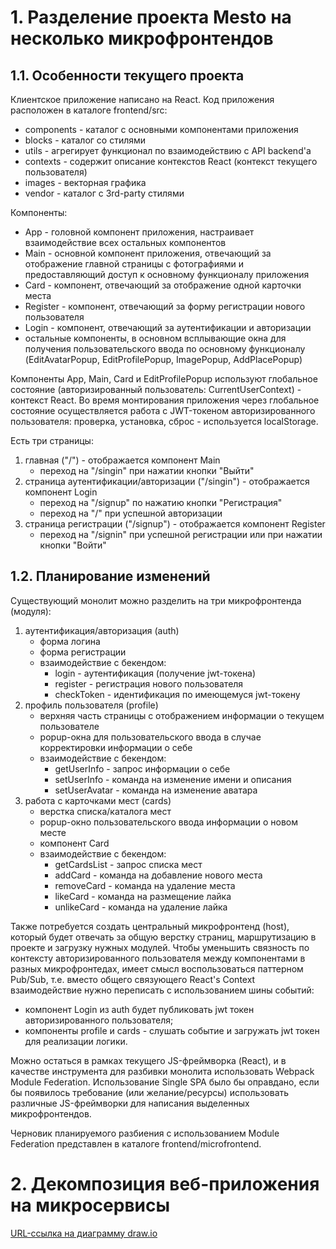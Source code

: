 # 1. Разделение проекта Mesto на несколько микрофронтендов

## 1.1. Особенности текущего проекта

Клиентское приложение написано на React. Код приложения расположен в каталоге frontend/src:
- components - каталог с основными компонентами приложения
- blocks - каталог со стилями
- utils - агрегирует функционал по взаимодействию с API backend'а
- contexts - содержит описание контекстов React (контекст  текущего пользователя) 
- images - векторная графика
- vendor - каталог с 3rd-party стилями

Компоненты:
- App - головной компонент приложения, настраивает взаимодействие всех остальных компонентов
- Main - основной компонент приложения, отвечающий за отображение главной страницы с фотографиями и предоставляющий доступ к основному функционалу приложения
- Card - компонент, отвечающий за отображение одной карточки места
- Register - компонент, отвечающий за форму регистрации нового пользователя
- Login - компонент, отвечающий за аутентификации и авторизации
- остальные компоненты, в основном всплывающие окна для получения пользовательского ввода по основному функционалу (EditAvatarPopup, EditProfilePopup, ImagePopup, AddPlacePopup)

Компоненты App, Main, Card и EditProfilePopup используют глобальное состояние (авторизированный пользователь: CurrentUserContext) - контекст React.
Во время монтирования приложения через глобальное состояние осуществляется работа с JWT-токеном авторизированного пользователя: проверка, установка, сброс - используется localStorage.

Есть три страницы:
1. главная ("/") - отображается компонент Main
    - переход на "/singin" при нажатии кнопки "Выйти"
2. страница аутентификации/авторизации ("/singin") - отображается компонент Login
    - переход на "/signup" по нажатию кнопки "Регистрация" 
    - переход на "/" при успешной авторизации
3. страница регистрации ("/signup") - отображается компонент Register
    - переход на "/signin" при успешной регистрации или при нажатии кнопки "Войти"

## 1.2. Планирование изменений

Существующий монолит можно разделить на три микрофронтенда (модуля):
1. аутентификация/авторизация (auth)
    - форма логина
    - форма регистрации
    - взаимодействие с бекендом:
        + login - аутентификация (получение jwt-токена)
        + register - регистрация нового пользователя
        + checkToken - идентификация по имеющемуся jwt-токену
2. профиль пользователя (profile)
    - верхняя часть страницы с отображением информации о текущем пользователе
    - popup-окна для пользовательского ввода в случае корректировки информации о себе
    - взаимодействие с бекендом:
        + getUserInfo - запрос информации о себе
        + setUserInfo - команда на изменение имени и описания
        + setUserAvatar - команда на изменение аватара
3. работа с карточками мест (cards)
    - верстка списка/каталога мест
    - popup-окно пользовательского ввода информации о новом месте
    - компонент Card
    - взаимодействие с бекендом:
        + getCardsList - запрос списка мест
        + addCard - команда на добавление нового места
        + removeCard - команда на удаление места
        + likeCard - команда на размещение лайка
        + unlikeCard - команда на удаление лайка

Также потребуется создать центральный микрофронтенд (host), который будет отвечать за общую верстку страниц, маршрутизацию в проекте и загрузку нужных модулей.
Чтобы уменьшить связность по контексту авторизированного пользователя между компонентами в разных микрофронтедах, имеет смысл воспользоваться паттерном Pub/Sub, т.е. вместо общего связующего React's Context взаимодействие нужно переписать c использованием шины событий:
* компонент Login из auth будет публиковать jwt токен авторизированного пользователя;
* компоненты profile и cards - слушать событие и загружать jwt токен для реализации логики.

Можно остаться в рамках текущего JS-фреймворка (React), и в качестве инструмента для разбивки монолита использовать Webpack Module Federation.
Использование Single SPA было бы оправдано, если бы появилось требование (или желание/ресурсы) использовать различные JS-фреймворки для написания выделенных микрофронтендов.

Черновик планируемого разбиения с использованием Module Federation представлен в каталоге frontend/microfrontend.

# 2. Декомпозиция веб-приложения на микросервисы

[URL-ссылка на диаграмму draw.io](https://viewer.diagrams.net/?tags=%7B%7D&lightbox=1&highlight=0000ff&edit=_blank&layers=1&nav=1&title=arch_sprint1_task2.drawio#R%3Cmxfile%20pages%3D%222%22%3E%3Cdiagram%20name%3D%22DF%22%20id%3D%22BleSmaJVXqo2yb7Co1eL%22%3E7Z1rd%2BK208A%2FTc5pX5BjyfeXJEC7bdN%2F291tt8%2BbHgechC4BFshe%2BukfG1tClxEYgsAS6vYkwRgDntHMT6PRzJV%2F%2B%2Fz1h0U2f7qbjfLJFfZGX6%2F83hXGYRQVP8sD36oDKPKC6sjjYjyqjnmbA2%2FH%2F%2BX1ieToy3iUL7kTV7PZZDWe8weHs%2Bk0H67qF1fHssVi9mXJHXqYTUbcgXn2mHMXKg%2B8HWaTXDrtr%2FFo9VQdTXC8Of5jPn58Iu%2BMorR65jkjJ9cXXj5lo9kX5pDfv8LF7fG%2FZlf%2BzVV5jP%2Ffv13MZqudp5GTn7%2Fe5pPy5vP3dXD4Beh3X%2BTT1ZGuOfz5%2FnF8G356%2BufNh%2BnN%2F1D%2BPvi5k9b37HM2eanve33PVt%2BIIBazl%2BkoL69SXPfmy9N4lb%2BdZ8Py2S%2BF6hXHnlbPk%2BIRKv58GE8mt7PJbLF%2BrT%2FK8uRhWBxfrhazjznzTDRM8vuH9XcQv2r97T%2Fni1X%2BlTnU7KtvbsAP%2Bew5Xy2%2BFY%2Fry6RJrRL1oOhgrz7wZaNiOEjrg0%2Bcfvn10axW7Ed6%2Bb0EU5xby%2BZgUX78%2Fa9BL0APPw2%2BTj78%2FPvTu3A56ODdknwsRDlvfr%2Fp2M7uJ%2Fkew2e3HIp7GXOCiBNJDChEshT8qC0ygIcTAoQQTYoPfzPnRBF9eikNzM1ztngcT6%2F8bvGsN%2F8q%2FER%2B8Wv9sQrBrDrjYhiWMitP7myee5hNV53P2WKcFb%2BnL8%2F5YjysTprOFs%2FZBDgrz5arTrYs%2Ft5xYjZZ5YtptiodAXjix%2BLp8fSxejZ7Wc2Y52bz1biw553l%2BD%2FVKQ95tnpZ5J1lvloV56jeZf1xVuPZtNGJxe%2F5bDkuz1ecVlijfDV8Uj279oXlUyggN3kynuYdooniq4aVWSsPLx7vv0OFo71dv5r8%2Fp6RYjYZP9afa7nKFqv1U0QfyotNsuWSU5I5Yk%2BIHuvfa7W6X4hHCt2eb44pbTna25YPBnF8M5Bs%2BXQ2LV5%2Bky2GNUP4PmjVtxqtI5r62qKEDQ0KardBgax6JedSVUGbIupwUuuwSoXG5EDv32z6OCu%2Bym%2FfVk%2FF2Nko1BhQsur9FXpWajqvTLXa94aFQuSF3tyUMi%2FNQ7d%2B4nk8GpUvB7WS11sKdF79dWvNwz55XH8SgKNOpYb1ZQg0MHqYpG32a%2BD9gdxaa9kiIl54A3k%2BYAxCWQpB2hYpgMYAkTmdwwuHFw4vGth1DTNJEk5paFL8oOUmJTwhYPyRZ8PikoMf3939Uvy6ffv2ghhDX1QDp40Yo%2BXeLU12Q8ZrQlE5GoV5DIWi0ij2s6h0l7PPNY6Ur1%2FkhY6zj2erbMU8HuWTnH2cj8bsw8ls%2BJF%2BVB52EGjBNIa9Io8noqhx2CsgZ55fa968%2FfLvH8tfPvSCb7P%2FDe8%2B%2FPZ2%2FHengdK0hkxxHAtyCBNZDqEPuBEayz6%2FGN79F2X998FdNr37lg3xYt79NO0gr0H4cS862Dj8UB7LDw8PeAiGlUfRfRRG4Pjaqj%2FHH3QolkWLEhNF60uiffeyuJ%2F9ln0zyCefSvosEMZxm70weEcarAe1x54mZOhQe0oO7B50reFyxaDzzLSnqUILjjOiDJWlHD4bZMvVXTGzNd6CapA3Gd3SSEYBEMBvuT0l2RSGGNRQMKgBmTlwgzAABmHQ9kEYmGlQqQLpsqhGChOIWhUmrTsof9701j%2BD9c9w%2FbN7VYgsQdcWIKtmfUDEArTTxvbQ7bvpv88f%2F37v3X0KuunbaDTsYHmCcqyh7Z08UsOvXaVxILtBhAEK8gO%2FLULKfn2KBv2Xpy%2FpZPkuWfT9H8OfOgg38IQHSsk%2FcexONPZh%2BQ8y9ug2jG979BmSx0jGPnNm9d%2BJta1QpIBTN%2BTJoWQUQHkTcdyaxAmFugFr1qWLQGuHkFQOYf0TM47idv1z%2FU7lU%2F764WD9t1c%2FVf6sXnLDvLDHXHZAXl6d1mde7pMj1UWK4zfM%2BybrF1bvSK9fvTxl3j0gPo0eoS83xrdpVGo%2FEpVatqEhcWntdHOgShMU32ZAeTuDedkX8pqX5z1%2FfSxTxq8fJrMvw6dssboelcYxWzYTu62rJNj3eMUpvLGkOD45xipOGLbGGIK8HAOK49JGXNoII8Xjpo3UqQMPlRXZnPdu%2FFzIDHu%2F5l%2BKn3%2FMnrMpcJHCFqQx8W5rf7rxuV3GQVO3Sx%2ByXrua80XEL1O327t%2B01OmGGjOcblHo9GDB5KiF%2FtpfnKLR6C8tngBsB4Jps3i1hg8MJcgUGe1OItngsVruWHbnRMVSDlRJ7aGdMoRMhMPYdrDzmpYW1n83XcmkphIfqdSiPxraG%2BBZ56RdNnEzki2j%2F7qiyzn5bMHWdrqQj%2F99Y4xVtXldiSYXpppI5tTiGkLZPqD4iRtt2tQDouza%2BbYtQuc7g6YCerNGsCqkG7Mx4spqrEx6%2Fr863V42wMu5MwdbO6iFCQ586a7BD6dxXMW75IsngvkKW1bGtti29ws1dm2C7Rt6wslZHW%2Fyipwtq60V0HC50gFCVA8CJk3bw3dMq2zdBdq6boBkM20yYFKnAXcRnsRDiyhPTDHydlAZwMvwAamNLuTXbtdr9c6uwfbPRL4Yq0eOcckqwdVMXBWz1m9S7B6gXTSeuy8KoGlSoZ3RhOaLisSWFLzJsyRW%2Bh1ZvNCzWYXcQZzYw99h4y89RPS96LkOgbMHynAapD5I8WknPlz5u%2FizF%2BPiQ6ye%2FxZKOwzSdE95qLV%2Fky6zbLaYBnzAOqsZzXhpoFF0qjBjyD7iT3z8JHsYHb209nPS7OfaY95wS0Ta6Rzb%2BGV9IRAMq3OWqpYMwVtJYLqrLbdVkLVk5ytdLayvbayu7P6hgoIG9XdcMmHDCUigRKjWC5%2BiwLKkiYZPreT2Bk%2BZ%2FhYw8fwo8csuFCKpGAovJ%2FHVElan%2BnMZ20%2BfX6K7YXgFBus1Nhy6%2BlSGp31NMt6Hjudp8uclDAvJobSGcHKCCa8EYT2IqMAqKffcguYuImzs4BmWcAuWULeWDSfoUg382XRTWhjHfkQuiUG2i0373V2yzK7JU1cYzdBbWLlAlJvfLuVQ6Q0vUlmzu0udmbONjNXxfTSPhPZS5jXOEuntHQhqTZALB1pLcW3XzDPzLk4nDNzhpk5uoohxNvc%2FJOxVxE%2F%2F4xIGjNjr2KoZV7LzZXbD%2BfMlTXmyk07DzVumDduKQRj5tU4SNy2NWfd7LJubqp5gHXjp5oRsXasdfPMWzhI4dacKZtJxBb46fFKA%2B7r5hOaRK0gba1enifd4WrGNjX7JbvPJ7%2FRYd67n61Ws%2BcruevZaiZoz%2BxlVY7m26oj1VXVn4rXv1OqC%2FJIQ%2FBaXXygU0sEpFfSnsltVRcoACsIOJ%2BOuovFutPc2u6VnouVFS%2BWUbZ8og8K0Sy%2BfSjFd1221qwP%2FL0%2B4K371K0P9L7WEq4efWMf%2FVa4yuKOlc3y1geVYl%2FOXha1gd0%2BNAqD%2FpivtpyIwpp08tFjfhw9YnvfebKakGOLfFK40M8598Ug1dnno2w%2B0G%2Bz8doTEa1GghEMxcbD1T2tX7aHwu5%2BY54t01jo%2FVfJ6LVvXKht2XGYXnVeXm95wAXrAUgFeu5hi4g5YsbtX91fpaF7iQ0oU1LEjDRRj8jNYlMCAFvdnv6TCpnLGyZ%2FcTKHZY5tkXmD3tr7%2Befhy%2BIz7fhJ%2FTO69jzBP%2BNSMkf0z6zb3d6i2nK369MvSrWVLN1r9ru%2BlwrvjMLT%2Bt39r9b8NuKayQ%2F7zMXrqo9tNhccN98VI3Vwa%2FOcC24dL7ilOYZVPVV59vKZ2se%2FPri1u1EYnu9uyfhjPvmclzKD42Dc5oCAiU3QnH4auYiYeEcIhcHkjVfyfoKoPv6KmFnpy9ZhkEORjG3wXfrX2pYWFw9vrsJeg7DIDrIQaaxUM7YPeHHMOw6ledco9fkZJzqHA%2B5gUrqORHMECpw9PBTD3Ip5IpRH%2FCp%2BzL%2BOVxwxFo8rYPRxWD%2Fe8GL54BvzQKRFmEa96yhhYZSj06MHi7bDKIutYHd36nMtx1acCjHQgGRv6qZWLLxxh8jGRGoVv4xfT10vmlrVacCvwAueG4R6tgGzpiHUcqQ8kTDrISVfQSfLhR%2BPARbGQARxL5cIER4PEYFgDS2CCCh9VUcQig9Ahb4LQOkJQPlSuPREASgcB%2Fw7h1h4Y5NcuXgbyZe5aFeuzh09mis%2Fbgigz1xEKKJSHC%2FfPHsuYyTT%2B%2BWcn%2FVDwYDR%2BPMRIySb732sSAX3%2BYzBDOKALhEzhKXyjphRYhFnQJmZxwlWcIEKhOKjBSrKskBCpCJ2kYozRyoigjNkZcgT2FwX3qQhX4ivg06d2HJEvpFW1Uno4pL5hmgWwDfLeZm%2FC%2Fj53WsuGoAhlfM7%2Bf48YqF2OaRRxTxU7IGuUlSzx07qqG6NcdhB%2FNEFYgft4Ft%2FCrKF1T7qIHX9tMxYQpq%2Fz%2BZU03EZM0e6%2FBgty0OWWy3DXtMood7ELybXC5W5XpNyxN5kw4%2BP6%2FNIQv90Ns3rs5kc%2F5uk%2FLcNc3Tk%2BCdCtguG%2BhWScDyLLaSHYVuzwrDaCZ1dZdcv3hUkd0p9sFKncQOljkxUanU%2FkGMp9VGKS9pik4uJahiHp1bfWJhTIGvUF%2BtXX8H2bnY0O6V8nVJiQSljW5QSSh8%2FmVIyKOAz4fXb%2BiSnsIcrbGqrwrrJmKXcGgvcSpvJGz8Z05diecWuWgQ4vTrWqkXi00UKsmoRXulatYBvG0kEcKsWqtyI4ES7cX1M7jCphSCMOIPWLHyyCWhzE71XfGY71iy2NGo%2FzlID6zkH%2FMICrUXikil3LTfg0ydTdgq3Enh8EbvOmfIcSP4k%2BRi%2BtXkOWF0O1EGuVZAbkOVi4yFXZ1qfW3FotVKnvqDUKaDU7Q42gIlTpPgNo9NI0obiOuP5UiVbVkmW86pS1cP4ayltUe58ObTBII4LrDl3nBOQJAkZcjXP%2FLYIErZOvmydgDm4RZL0kZDh1sFAOMVIUcpzFf9Uonx4iOP7h3MPSh9YETNRkgG0nuviYodk826PoFkfF%2FP5pFoS0tEfFxNiSR184mo5pk90iaAYExBY7ZclYx5Y4pYDeSE5tFqSPnXDthFWIE97JElWRZr%2Fqr8o5qVHCv4%2Bf30sJPt0%2FTCZfRk%2BZYvV9ShbZfeZUgN4KT%2FPPtfxTCQEVSvPv8pWzONRPsnZx%2FlozD6czIYfqUPno6WnrhXsI2G%2B3AmAYoSYGAquWnDc7mrBNFnL1c63sbyYhtL32%2FfEMO9FY2uQMniqyOG%2BIchAutChVfm1htkV%2B2aqw%2FcL4MS5Mpz5mqL9NN4oFe0fDHppFJ2arkLBJ4NdyslitkFF%2B1Gozn12dtXZVWdXT7UW5CyvwvIGfAwmjoBmUBgosN16y4ud5TXa8h7WDeqUJlm1Di59iMNs9cktpjON%2FHRfjBL7UNIH2U5tlG1U7x5xttHZRvttozhLd5Zvu%2BXDQFc0My0fsA2pVCS5giyrPGzV2IaVVTxmd5yggfTlVAPZ2m1l2jVbsfaGeVmw%2F%2BeImacGzMnd%2BvM1KyB32tS5U%2Bo68oTQUwBlaQTAclB7kuAUqg4kI9dISDPvQ0kzBaVjUvkxm7LfZ%2FQxYC7FFmjs1heR1qAusa9kBLCjiX0laT6opsaSSiFZngyDPCHDPIq968Df%2FDtNoTtEm6ltPgb%2Fxi41Zsf4UMedRDefMB5aKFD7yn1VW7x%2BZZJhrw9%2BzPrjeAc5AMcYEGNEwK5%2BIxkjatDFcK%2BJUbYY1lLy5WnSQ1j%2Bg6ZJ6DaMb3v0GZLf4u%2BlRKWKDLLn8aSU0qZhFa87%2BEravFH9dyWnupxUxyLBf2w8NUccgMOTasS3TsvgSdum6FNld4RWHzfEZvYYpA35WZ0wj%2BoxP6sjKW%2F1bph3TJn3CrYC7yU2bkWxL%2B4%2BDRNJH2m39Xa2bu2h23fTf58%2F%2Fv3eu%2FsUdNO30WjYOW4jRhc7NSN2%2BvoOja9txHjguntpKCtbVrFjF7CDmLViHm8K160Syp%2Fh7rX1uZbo6D0ajR480O17sZ%2Fmp%2Fa0foI4y4YwQpJlo0292xkdBS0b%2BRqv2QssJ4xs9LAKPXXXQdGqxHQaKJVKDBq5xOVXaKzAhsW4iWSNJQ6b1VixOnTbNHYXGXoHlwMtrvodszTAXet7WT0vIaaZxr6gRmTOak5QE1YjaOeEYzpzmK41y96mZ2keTossJ7K9NntMcFDuXFGdTGtJsTFEdtEVcXbb5Xju6%2F75lg8Ik6RPNv7Y7vR62G7r7V8pM6dSbLavTonRRUSXl3UvSCXJrnc2qIqh%2Bj5eRhlDeBS7zpIHe37XWXKHZ7jADk%2BkFANNWxbi6SbWW4SFrLP8qatd1%2BbadSgS8lQQLb5pTvE6UKmxd2ym5fKrHNNuVCgSp0XeyZg22PHOLstq%2ByBRr1TsvSNhJzIeGkDeBC66DEQKGQUsSvbrk81pr6ky8PooC8Wxd52mIUrq%2F7EwksRESQ18xeNVYEEDTbA%2Fg2JtpcvMKhJG7XskPHiRSyOhL2hFJONIy5dGFE06tOIIU6IxxlyJRu%2Fa8%2BkZ%2B5RoFLP1lHrAlmzcNgBs56BUQOlOgL3TcFCaRNc48uh%2FgmVFYXQdJF5K%2FosdJCmG7r%2F9jx%2BmD8uvv3f%2BeRMtJrOfvek%2FgP22uwo2iuJEgIFITsxpd2U%2FUJDqMEdj2E12LDWOOfplM2BpfHMdBsG72FWMKY7Fd9pFtS1JlvVOq7mJtEInJ8sios3tTJYd%2BYt%2F4j%2FfPz788k%2BnN%2Frv%2FtMcdzvqQgNPCFTcKrOiswY%2Bdo1cStsMd2j0%2FGr3ov7emR0YqTM7Ns%2B5zI7jZXaoxH6UbN0d6R2y%2Bix3qc%2F6435hPlVZItQpxSnTfapPXO%2Fj6a7tVb0ctzUThjtlP5ODrres%2BIG5KI18ttLC9ejeQTaVht3FvVeJAHCZENUZujcR813u9%2Fgi6kHQzIir7qf0GZQMdE8XMDqMPRhPC5VT2ImyWmN5Wza%2Fv2%2BoU3%2B%2FLQ6%2BK9FF1KT1hTrZfD4pxs%2B35Sp%2Frg7dFEr88S4bvl0fG6wXf8rj3UX56dZ%2FbvagrR8us%2BmyGFmL8QN8MyPO%2F0D3X7rNfVxqCZeFDenrEW%2BxV30X8ut7xSdmBvRO3ajDTtq%2BQfPbuYHiamT5igE4gIbe9l1lFL0bDnxafCSEyjdsGezULLB0P5BWQTHzpvTiNNePfmtUZ%2FlxCRj0hbckbZBNrtiyC6U%2B7bs3Pf7rvCZOP6i%2B8uaSyrbnRA7CZmyoA3qzS31PzmssHfFupMxH8bakT17vGB58KqQDaPNYaYu7tQmtnVLYCND4DADNujS27lefMe3sdnLWnuptduzI91Dy3cK3RATnBV2QGCF338KPeTh9MAOAnpAwVyMDA6AmqOk4B5sedHGW%2B9ixvT2lV81fSaXMumSydRtSdz1%2BhrPpOu486izX4e19ZszaPq2UatwkxZrlfypydg2BrYfU5zVPNs9CHGNfDVDNxbaYZ1bj%2B7wHiAmrM94As%2FSvTprgphaMcm9uSI%2F5YDF0DxPoa9KLV1%2BWvfld6ZuSqSs3Ebth7lJVTEVY86FW4IBU2fVP%2BvkxnbeCHphdlcLSHdjth90kyHbedZMgpxTGToL880yCGrrthjuj3BznvHMczaHwgycPWqPiNAgr8x6bw0JIZqPa2uOum9kFEK9%2BzYBLroB5S8gDmAxae8X26e2qRVNHyA8HPcdftrtax19OKYzlr%2BAM%2FLUr1LVxJXpDzhB%2BgbfC4ZjDsQZJCnvxhYxjDSPAJ8M3ORLmQakHPhOcUwUahSHYZV6YMseJUBoOd%2FHmeyTzgr3tiLmHQjn4owTwBvQzv%2Bk51rPdrTvWc0phLOuFNsTadlYh2m9d6zvGyrNb2OXP15OulTDfROVoqdsIpYuwC1jp9y486FIgjoNurwwMClMwJA2e2%2FotBPAS1zE9PkDHZvAKXSa2DGlv%2Fyg7uDLePNdJDADuM%2FHcaptq4aq6bZw2wlgcK7eiNd6NCO0xnH3OF2XN8eLI03hUEOYVu%2B9Q3JQe0jc6UY93JPSi2zSnY3YXplD9T5S0ZnvhYoZ%2FGDx%2B6v3p%2FT7pRn8%2Bdya%2F%2F9l5fcF6rCzC26OlcAe8ERB0UvDKWFLUhBkFbA58WOu8OKxYl5oyalp9pZNvm%2FVOra5itfoU2MVNW3G3s7IX7v4wmP75R%2Fwt%2BLX%2Ff6tf%2FHf5eAIqqyDF0r%2FOm99sjWV2cCrspYeE4AEdgMVqg%2BcTws3%2F3fz0%2BzS8Ce%2FiSXS36N4t%2F5l1GlQMVghhq0xPIBlzbnz261M06L88fUkny3fJou%2F%2FGP7UQeROH61X3OMiG43zTS1CUp6QL0UhtIYTTj5vy4%2BtGnpEy2q86jRoM7j8WEUe1jcfLA9FCw95VweXoJKcKlsFfia3CdyUkwBKqKwrzeSL%2Fue8KrsGtbLJviyD68c8W1xJpSwgfWaVf5Q%2FZC%2BT1Vk1j%2Fh0qYi3XN0C6D6DWtN9BtTLFFDLntBM3ocmkKosje3LCwfsbDxpbRVW%2F0k5Fa4mUPnfZRvi%2BjJ8rbjgWu7GgGLcZr4F75dRfBsJFqmDgDlxy50lKIWwga9UiGGrVB3hMnce7lMbh0cm3L1QtqE8qX5cJF8qBAf1%2F9qbL1X%2Brtk8Zbt7tIxdz6irthCpQpOB%2BEaPTTQT1gG242mzMkKb11J4lfdmes0yiMKWMuv5FZYvEAgxIyaNdAxixgYxoRYzIynYa47%2Fg7UWamn%2BCmTEpxONOXdeYa%2Bh3letQ8ZAIdBLFhxUlNch4%2FmRUYOu2o2M5Ftti2KyNdm6TLhx3zqTQiY3XwuiPtlo%2FtOnffxyLBgzjIAMjpbz3%2BHBqnPynznOC9bSBnGqfXhPNelxvCcb2wZB8vPzXqgQ6CULrsFM1fHeGXhPg65azntbV63ZDXhs6w8kUZ9Ad%2Bpat2YTnT79QnwTSF%2FWLki9Wg50h4eSTg902BMSo%2B1ZBG6woLUP4ammNY7wZPPaYAScn%2FAihUAvWXANZkWO8M5AeBp01XLCA6z%2FawlP2M9GCx5Ua8jVLjijOU%2BflkWcjoGROx8bB3qHx5DaAHq2rNwevp1lq1Ad5%2B02sg1u%2Ffk576I3kygE12DJ3XHeGTjPbT%2FZV5OBHISS8xCzHhvz67dy3I4tkyBvqe%2FX6Xxms50%2BzUK8YoFw1%2B6tyuAdOzx8dE64M8czwWrawDHtA3OqGY2DOcmSpp4JMJcoBHrJgmuwnu5g7gwwp0FX7Ya5FIMwJ5aNU2Ecu8FjwGTikQKjGNyYcQnwp08Tm8BfZN4S7uEY0oI6NVQo5ni2d%2F9FWf99cJdN775lQ7yYdz9NOwFgDlpHJBcNJLDYjlKpRDB5xb9B8TEb8cim6IejEZ16aguMwFoM5DCULMKuA7L1Rpo3GhRKnbQSLFpmEYmm7WYNZF7%2Bf4NdVC1mjVAWgpFOy4S6FalC3hfMGjqqVjjWeCVraNBTu1lDUbFCaBZOM4%2FY1sOq4vjCnsQbrtyufdChT%2BX4QmUAchCTYxBykACBocxBHhvuvEh9u1YzB1UVBx1Ubi7A0ULo0KGoVlNHrIhw0G4Uh8Uz2EWWvoQrbFO3y6vwen5V3l12FWPzlmtQgyXw9vKMH1gSQzGhkBNSCfxyeSbQUcfJ8cxreUZjexkreYbsZxF5hu3qdcMwTLCVYShs9LnSnEACCWKeYrllwFyf7fYldxxLbGQYferbgGFAK9xyhmkQDWgxw6QeIAcTvWHUYEnh%2FBSDFSK%2FXIqJGmxGcxRzcorRoKiUYrCFFBMBk6hyQ5MvFaG8YZhl323qLvpyFpVt0PQmMZBcjKpgKZJL4NuxmhQ1mMWfn1suuvMKHIb3HLe0kFt0tl2xkVtiIAS%2FN7dgBXisP4kjlnMoawNiMa%2FlCjKpRKNMLKS4lemez4ScW3TRjT9gubmk2zYSi86uH1YSC5x1u610DJhp620r%2FFyvFNmHHPq0LdyNHAaWk0EmFQuUkCP0AzuQw4gUlYvuPQHLzaWotBE5dDaesBE5NPUZc1hyAo1ssHYTmrf5GJlU5k7GEmIlDHdvRrTEoqrisITKDTssaSGWaFBUu7FE0Q6LRkIK8AgZ%2FGCRQ7X%2F%2BDLxQ5%2Fm8Y2y5Nk4wpF58HF46f4WwEfky4PfSCdmQrcmdNFV%2FGG56WjW5ODjtfChs4Q%2FuuaD45bgBzAH7cllX2kkhCZ1UCCJmMiJA5LTaKMAJGA8BJuHJEZXfo1InNx012ZCYyHkSr9KctPRV8ghyWuRRGftV0uRBFhv7O1sH5k6ADmh7jVYkPHpplSTEKTBWnd7ESTGdmynMaIdDlUVhyBUbjq64TgEeS2C6KvPaSuCqJrh9KWdMkhamokVW2yq4AndGtyES4qTb2zkEn0K2SRRxLzACG7gD1tMJbElVNJgq%2FXZqYSqiqMSKrcGa2yOSk5NJToU1epEkRRYcjwCkwRMDAWq1rabUiyNnmhUUB6Zoa595hUiwQ3mfu1llISQo%2Bm%2BzoQCakqBXzCjuAJqbWQUnWVgrWQUuIDaccraE7jBHvMqYSFoS2pshTI0%2FiJXgu0zzYt70Ae4QAbSNwAiTv3BQrKBecXwidk2g4IiIV6GQjuKmyDPCAzCColfLgYh79wctNNyXigJadBVSkK8K7CDhJCnQCFan56GaNitx7RaGhiuofAy4BFGhiO2Cv4NA1bY2kUljRoa70QVRNqSmYQqRlWOFVEFe3YURQlN2ACEXeVYSW7n3gDkQOVkqmo1qITAVKnklIBfUKLBDqxmk50VZDH5g8WfvhQJuuFXqFzd2RMrulDxVNJyHGHzaMeoqrMS7YR2bHcOTdhbhF3VWUlu595b5GjnZKqqoh3PCtqB9xYdQjsN%2B%2Fw45jki82hUd07ZgcUoEyM8RpW9FZnH92SLY6LvjDwTmMeVvZXkdu7NTI55TqaqVkd4yGxdZJ7tCTSuR9ARuUWfyvJrU3ISK0rN24SNgZCkQdwS2LHdKTJiu5OGoo%2Bmy%2B3c250ct5xMVe3mFsWGpwO4xfVkbpmNbV7HzkR%2BMaq0rsQvqSwFE%2F0g8k1ocYhdbV1ZcA343xHMGQhGZ3ldGwkG%2Bfu3OZR3aHsMsHT57VH0Ij0buUOfujUoE4MMXO8xqn6uyB1BgAE5GOnAAs8E8nAldGXBuTWfdpKHziq6VpJHAC%2F6vLbboaOTE6hkAzohSQUm0YlRpXUlOiE1aY13cUYs67jaurLg3LpOO9lEZ3ldO9lEXcnOg6rXsQVbtpBIjwcWuuzTJyfEzGsHDNd0%2BVWgXn3apQPOOav0YjITMwhwyMczE3BC3460FRSYUPuF6ooDnI3gXO2XVgKODl21HHC21n5BEK14pE6LqoORUKyO3Z7Ur9lkL2CpGcc6bNGorQ2yVRLI7rYcW4wq3CthC7Egxnu%2FBuGx82OLq9wrCS70dgvOYcsZsEVn8V4rsSUEPEHvKNV7aSyGDcGwONMDLuVwRq8WN4jCkA6SJuEMsPBpDs5EvnFl7YY%2F3z%2BOb8NPT%2F%2B8%2BTC9%2BR%2FK3wc%2Fdxow5flhBivkfREwA4qtwdhxKHMGlNGgqbagDKjHwBp3CTLs%2Fp6E2RJUhU627m9mj1tIGfoUbDdlpAbGTIyunRslxjU7Ake5CaVz%2FYsunQuKzVXObSdkuMq5%2B%2BkxsM7cCDLUm5EtBAt9SiWsxkgalRiYQWJ0kdrYl4e1if7JhBq1%2FkXXqAXF5krUthMrTlii1gqsgCvUdqFisZskWG%2Fr8oun6H7oSUs68qYfdjVGaFkUM%2FAifCShRIrFkRN96s13iYazZA1cnzG6KG0cG5clC6%2FPeCZAzkUXpYXl5jYot5NyXFHaPRUZy4rco5VRfCkVNmToY6%2F9yX3m4BpYUpJ3gvmib5uHwsXZbdIR8%2FetjTijT495LQZxhpxjEs402G3SXpxJgIrBRrpFEzY1U1VxOEPl5vY0txNnNKiq3Tij3tIsBEHk7c0xAzVyt2cwnpJIz9LUWXYnc8y8S1d6R4uDMvrUN7puEJbxsHkcY1TN2jSIBTnYQjJN5HB%2BkrnoorWw3NzyUztJRmfNWs9CkiHjTO%2FeZYo6bDLM%2BnO6LT86VNY2WjGq0q1MK3EcW0EryIhNyxdd6Bbe5%2BM5Wmklreisc2sjrWBgPfT4tOIqrZxKWW3jlAb%2BsdWcYklKLzKiJpyGgoumy82VhGsnp%2BirDWonpyC4ItwZ0l3Acv%2F0mmypF355CR%2BlRSL9O7URiPSNCt4tyyXPMDKvTWKTLjlthqMoMa5dEbyNuoEczg5H9EM6OKJyc7nArYQjHapqNRwpehWddMlpS2%2BACn%2BsoxWNappwSipvzUaxeYm%2BTaxtq2mFyNtwr9dkj%2Fz5aeWi6%2BTCcnNlX9pJKzrL5NpIK9COj57QWdGHsnSbbNPeiSFyiyI2yFL8HUphmoD5ycaVIj5l2D7A0afZuzsB4AAy0S1HHIDDTUKcMLWjeG6TjgznRxysEPkFI06D8eMQ5wyIo0FV7UYcuH5uFzFUETNUAa5EHdBt0aHMCTV4G7wQUDEJXowqyQvAC%2BkjY7gTxA1Ss88PL64qryS3BqlqDl7OAC86y%2FJaCS8eCC87VpOab79mVpB2k44qaEMTcQZSfswNuY4QI%2BrbyDX6lLtBdyPicU2iHKMqBAOU49mRM4MbrGacn3JckWBJbg0SwR3lnIFydFYJtpFyMJAZf85VKAc0uvUY7QYaDOhx24HGqHLAMtAEoR0FgcltbzfQuILAktwahD0d0JwBaHQWBLYSaICZ7SnWnA4Dlyh7LvVyer%2BcU52wC2T06W%2BD5BkDt3oHDWaWrQYZwIy03CHCXeyh%2BG%2F7SEZDhUrjBef2M7UTZfRVUzUeZRSaDEymelVrSKGFUkDoZkvRmdcsTfV5tFEFf2zd4qRBc7dii4HxF8Pr%2FvqRJdgCBXTbhy0XXfhXIThX%2Bbed2OIq%2F%2B6ryUAKWIktMR8lYYvR0I3UDlLaZFPBHBi5agyKDdykZHjpXx8ZlwGjsBZGbMS%2B6Nq%2FCsG5ndjtBBZX%2FHdfTYa3YqcJs8qTABDBIYzXrJ6eVzZ83ARuesyKkpxYQ99d6MB0CTijUYs5HZb3%2BlLgMQlnGmy7aDPO4Mi4%2FBeFLTFi07WGCpPGCw4ItjucaQHO6KuGaivOwNuuj7xsREMtCXNEaGyQMOcfN4KT2og8GjR92zJTZB7mkK1WpmCOJ2IO%2BbystyRdBUzyllAh8tZhDtWW47sO4%2FpuKcTodmu3Eno0ai5OYiuhB%2FAMJfRQlKH80ed7IgjpvuBGpgGTzcvgS1pBT8QEavqETtySlB4t3lorz0CgMbwcMIotidsgE3ZihyqZX3DcpklPLocwZ0AYVxB4X01W7MX21V2YHJi0xo6CHZYgTEGxgZjSIDjeIkwh8iX2gRSiNN3XeQ2m6%2BeHFKyQ%2BOsl2%2FGB8WSkJJHnqKWV1KJPeW2lFkXr7CMmzzSkHLqe1CcvbEg5lhaR0aHL5oZf3rz98u8fy18%2B9IJvs%2F8N7z789nb8d8ek6AtOSOulWgidgHgRblXPa7M3VLRnboCXr%2BGah4c8Gg6l4VQ8M4rTe88Dx9RWhdFQlwmQJVhZsu2ybEElmfXpSo61nmxOrLnUyJsKNgpFhivJnBJszssk51OsrdETyCa2mzJMCp7IlOETojCdMpqUpm8HZeibhNpCGU2q8zjKOD1laAyf2EkZULWiOlmXEkTAZK9gKZgRKNJ0beGL00YxTOQLk1oW4YS4G8oX1vgkY6IYetsWmSk8F7ZoJVBobFuE7QQKRdji9EXjQPqg7x7Vx41gEA1auLUAnHkMYlJDITnGgW2Jcfia01iPxyAaO1zYwpMtyGx1SHJKzbU1xgEnth4nxtGksopdMKJB%2F7bBCDGnBsGISc2AcID5QQ%2BttyCS0coKIWi3%2F0qhGXU0KcfTnJNF9OllVh59zhaP42IIleUDvPlX4Sfyi1%2Frj1UOys64GEel0MqTO5vnyiHV%2BZwtxlnxe%2FrynC%2FGw%2Bqk6WzxnE2As%2FJsuepky%2BLvHSdmk2LET7NVvlSc%2BLF4ejx9rJ7NXlYz5rnZfG0lOsvxf6pTHvJs9bLIO8t8tSrOUb3L%2BuOUvrXRicXvOfXF4GmFZ68YAn52bZ%2FKp1BAbnIJGR2iieKrhhUilIcXj%2FffocJa3a5fTX5%2Fz0ixtqbdtT5ki9X6KaIP5cUm2XLJKckcsSdEj%2FXvtVrdL8QjhW7PN8eOyMGDQRzfKBP0ssWwtuvhHkSsoVVKbVLSZgaFxMDaalCgOWYl51JVQZsi6nBS67BKhcbkQAGwq8dF%2Fvb3XxhdGgP6Vb21QsX08kNBtqPZF4bza6XDJKOUsDI6nwaSErIyySZA2n57XBqc6mJSvmgxfxR2%2BnuevA8Gg%2BtdrRFDD92%2Bm%2F77%2FPHv997dp6Cbvo1GwyZZu3vZdtCGq7bGNBxKSCXwI62xGCi2Bstje4czaKK82%2FJyaDhDh6bSeEbCWyAsg0ir4xmgHqvnNa%2FHkHK%2Fb0AWU2iaqVDytSpN0gYCabqNpQWqiDlNlOMcpJCFQWEO1MCitgdHooTvI4A8IFCPQsAeEGmdXwwwjkBicIEOF%2Bi4pECHv8%2BOAaywPkeYZ%2FImBrAvQNyD1ABvq31RA8dyXgzmo8Y91gSCmIUWQiB4vYKS9hkg8RhQifilF7ofJtwRPqm%2BgR3hEx16vcs3toeV4VtiUm4q8jyxNmIYSSbE94F9zihoN6Mce%2BsLE%2BGWfcbDwwNWJIlE91FxS5t7Cr2ZqkaKEiwd0sQdfIFBBpqDppgx5NVCfCKZ9pT4hAGzqs6urfeYklVs3fAufxH2KXbRn81ARLa6DI35rTtQyPdbvaYM3y6T0gwLdxJwMkgToFgmJAUUtGYlDjRBx04y3O5NwvIf5E2EclV%2F1Xd1n5mIhlwa04ULZR3uF97E%2FrbwJuLMupiJdUsysQbMyU28QouioGdUPt6yKTt2Yi%2BSFfPk0c71uYtZqSLKM%2Bvr%2FVCuddzNRnl51f8H%3C%2Fdiagram%3E%3Cdiagram%20id%3D%22gw9pBl5ukAjVlP2keOoV%22%20name%3D%22Microservices%20Design%22%3E7V1Zc9pMs%2F41rvrOBdQsGo10iReyOdsbZ%2FNNChuwSbBxACd2fv2REBpmaQkJtIxsOVWOEUJI0z399N4H9Ojm4cV8cHf9djYcTQ8IGj4c0OMDQlxG3eC%2F8MhjdMTBfH3kaj4ZRsfQ5sCnyb9RdBDHR%2B8nw9FifSw6tJzNpsvJnXrwcnZ7O7pcKscG8%2Fnsr3raeDYdKgfuBlcj5TbCA58uB9ORcdrXyXB5HR31mHT2y9Hk6jr%2BZozW79wM4pPXBxbXg%2BHsr3SInhzQo%2Flstoz%2Bunk4Gk3D1VPXpZ%2Fw7vrGFsvH%2BFbjO5qPbpdZrtB%2F%2BIfeXf3ig3nH89%2F7v9nN8evO%2BrJ%2FBtN75bLS98xn97fDUXgRdEAP%2F15PlqNPd4PL8N2%2FARcEx66XN9PgFQ7%2BHE%2Bm06PZdDZffZYOByNvfBkcXyzns18j6R330htdjIN3zMeI72k0X44epEPrx3oxmt2MlvPH4JT1ux2H8egza7bruDE%2F%2Fd0Q0SF8ffBaoiD1YgoO1qxzJa6%2FWczgj%2FV6wmt7dfXi%2FYfrxdXlr8%2F9HycfX14N%2Bh%2FzrS3evraD%2BeV6w9Dg1c3sz%2BBidZ3wvfloMfknv54tB0vpdbBRR%2FLr0XAiv5zOLn8JEq%2F3lvS2RtUxC%2F9BVO33UfAj3om3UHi%2F49ntUjoz%2BimG%2FphiptCfE2qQnzrYpL5D%2Bf7Evz8ezpd%2FFr43fv04dh8WvWBxOvEdtdQvnfq%2BixTqY4cyg%2FwYYQ%2Bgv4u6vrM%2FC%2FgnPXRx%2FW308%2Ff8tPd5%2FI5PB%2BN2%2F1fFAcRzHIUDiOMbDOC6DkB%2Fz%2Buy%2Fcl%2FdOafn6G%2FH92XA04%2BHr7pvXAPW%2FJXRn6KWNdzVQ5gyNQAXEgBKIgFZmfkbee%2F%2BfX7q9fs%2FvX1%2B8%2Bvbt6VrV2N8JCNOEQI3%2BV04FbMJgWQ0mcqkHdcRAwyBrsbomMRetyv178v37LvF59fv15enrx6PJv0ZhAVgxXwe%2BHvw8PVb2%2F1m61%2BHx8Eq%2BGZlA4Mgrvwz%2Fubae9yGVLqMFyYSWB8nA4uRtMPs8VkOZndBqdczJbL2Y10Qm86uQrfWM40jpjdL6eT24D0sTmEVmSVxUohEMuoShfH5eb2YiZVcKx17UMVtOB3b%2FqX12%2F%2F9v33f9%2F03cm34yx7S5VCRF25mBw3D1ehLdsdT2d%2FL68H82V3GO6JwWKUsB%2FV1W3YBiOIqIISuw4VKpBETOYBe4ygAnSlmz8%2Fzg7%2FEvrI%2F706%2BfX%2B%2Fs%2BQHGWh5lWw8HfZl0D4CNYLeCCb4eDScK7qkR2xBvK6%2BIAaQd0C1uX1t%2FPrCSc%2FJ%2Be333nnmpL%2FWCYlImFdUpd598WSl4ICG174PwpfClKaPsUAHWc8Jpeg42LoXrjMBXdjKgWzC1tTsjLIdilvpamx0mf384vZh8GjseLBMy21ZV1D1WWwLKM5gGE3k%2BFwmk24Ch8aWmuQa4KRWKP8tL4TXDgxZNORc0Dd8EtafMe2Hb%2F%2BFFOFowuIRphLyxKN5TlYSpUHTgJB0kVttUvrGkvbHyyWb2e3o8ZLgOzLH6sFBp9j0JNYljzglsoDT3O6EUggALoSccriWq%2BZAoEnUGSLQKh0aX1zaYMd2evHBm%2Fw25FM4N7KBMbdJ6Ax7EQdzCAHRVkSAmfQjJ%2B%2BKZxL2iVKNarHEgATUCjeiqODF%2BDogMlrquMHxJ2Gm%2BhOIbL7%2Bz4MLh%2FeDOZXk2Df9IJ30d2D9hvT4L9wAVG4EzuTgIDhEoYndzbvhVul82cwnwyC%2F2%2Fvb0bzyWV00u1sfjOYAmeNAhWhM1gEf285cTANtvntYBnG%2BcETfwVvT26voncH98uZ9N7sbiUaOgFzJZ0yHg2W9%2FNRZzFaLoNzkr5ldTuhwy3TicH%2Fd8JBB54WbLHR8vI66d2VHArfwk68yKHnrhMzkf6pFXXWorG3onOwIVdvxXQOMXs6WCwU4t9h%2BQT3av3%2Fil0WdwFtII7R75AoLCLdhBDREPug9aeMr2crJ2mPrFABrRACScjBpSMRcrixUzX4u99dfRivvarrU6O%2Fg980gpoDdhw%2FZbDJogdVH%2F5irh8JTrzbHNtHU9B0g0Mv%2FAcHSI59F9YNipFfDlbll8h5kNEJ%2B4DuUJr4ggzaVny14uu5iK9Xx61wgoUTBWK0FQunDE6kWqxrLRSBATEuXHBKJKI0I8P0CRXKluPxyE2wp7l%2FsUoqyGixCZpm97gDiwtZcOUtbgYnz%2BJXJJ5XBhEY9tVSLIJ%2F%2FfAeDgOjbjgZbd67nd2OTAKsTj82CLA%2BeThYXAtzbMewtWHny9ywMdUx0Uz18CsHi7voQceTh%2FA%2BDu9mk%2FAqJ3%2BCiy0S7NjB34XTvRoN5oapWhorBTJN3bjYlHBANAEXkIYIPwHgFAuTFzwJwDwVtMSRCNJOVr9NxTu4n%2BiEvpQHIZ3g49UR12Dkch1AMiPB%2BUX7UjpObe8CSYZghnFZYToMeOVsBC8CuIarBa%2F4BhoAXn4CEewFL5GB0YKXXeCVm5VsA6%2BYkXTw6kvA5Eh%2BIRKHIAR4ORKcPUnYyk5ja2CLQP5sG2DL2%2B46q1iyZsgFsQO2BE1zhckqXs0Mtn6LU9XjVA7eiXGKWIZTgG9kjVMCiZiERyfrmIUS0RD4ZaKVebIR%2FkgDNfHt7vp4I6AtB1ukQBtBlUKbrck6mkVG67fIik7WKQ%2FasmeAWGORZXAMtEhXA9LlZiXbLDIKOFIKs8hOpA8eGQVV9CliXHaGSMM4XBLGfbh%2F8XLhX99fvPp58eJu%2BeLx8eUyS376HmWtmUtN8RHjRxv5IpeaZidsSLb%2B4GYyDVf35Wj6ZxSelyA%2FoOpVPcnNpHv%2B8g8cr2hchoSBXHvslpYAClIdsJ2UfR%2Ftb02fPYy112Npy8oZonJI%2FUSKSBxLR3xo30ff6Evf5cSXXUmXanf%2FPkmnO5QHUa3ZCWaewR8UKt8rIgP1%2B9XP5fHw%2BuTxgv03P6PfHvjnaZYqtdHtsBf25wmXPMz6CPNxZHqoKyr0g1Vm6G1wj9%2FC5e1ywuMD31cHEBVnHD%2BsKRC9epRffRjNJ8GjhoTWibTa34l0GQ3jfkEZcrKBJY%2BPzUfTwXLyZ6RcHKLD%2Bhs%2BhPqIRHRfq2%2Fv0NjojC%2BymN3PL0frz23oCV6qGyj74keXNsztOh7y4x%2Bu6RLLwfxqtDS%2BJyBumOwtTlspVAuDs8TKZWK228Grl17n%2B3yIH%2F699V%2Fe%2BzfONxtKRTFmflerVA%2BWzYRmioBsliL0fnBlyM4rk7rQhRSLVrsSGVzM%2B1iXmvKhGTcZl5ckLK9Fy5hB18ttR%2FZXP5ntSHH687Qj9%2BQc0SCnNjMSfIAEbZJLNp3sNaWSzYgNxTFbssrms%2F1YoTyOTcW8%2BiWrWL%2FUrcukHVUW%2B%2FgK88AmKFCfWoQJevn78yf3%2FuLb3z%2BPD3h61xnfv8jUtLAODQCjKjUAcGV21wBSF9puDQC8dcs0gFRq2aEBgLfYagB1awB7ck79GgD4ALAG0DNjpXJdBcmB9xtQl08O%2FhYO6Ajso5MbAufF8IK3Fc4x1CuxEDgfTianr86P3zy8ve5f3n26WfwYAt0mqodzhgww9ypFc2hhdo8mp66z5WgO3XrJ0eLcaJ5GLUvQHLrFMuLCLZrnQvP9OMcCNIceAMNh4Z5cLMnVuK6W0wQmPcXJTRuoprE%2FIAoINwW2CyG6GgAAYZuSCmF7d1uzONj2qAHblbrhwYWxzfRMI57FYNWanlaCVaNMT%2BgBUk3P3bDK7AIgXarRKJWb2ljtxG%2FO4cAQsYsAKXI5vyAu%2BXrxhR6zL0ennff9gRWuYsO2NBu8liZZwUXZHblT19huuxK8dcugOpVadkA1eIstVNcN1XtyTv1QDT5AAlRjyffLVV%2BxCcxIMhy19jxS1mFTQLoYOmt9eEBbsqykYvAJbHQBx9KyNqm6u%2Fs3dY0bCNOWuX9TqWUxTLfuXythuknuX9gAyFYVlITQctpXXwro9tS6Hy1d6xng%2Bs6Vh6mh3ZLM796r6%2Fdv5g%2FH3hd0Ovmvxwc97yJpdJacUnckUU3uR2Um%2BskFJnHJiSG%2Fmjtki1F9xhbiAAFLm7IFEjCDq6CYyg4HkQO1sgOLA3kqOxIJEdVHbOfVqL4hOu%2F77eH44b%2BH%2B9N3n39N7%2F55zvn1rehKY0lpCKWenohIGddHGmatDqHU0a7GjWtVWQECUgrw2pSSPJQRYqKGrcPJH9GvNZRxaiHc5mNO%2FvvYCpCiZax8E%2FVCnzQ8I3Vb5pCPCKtsTkD5KKrcKgE4wPO18VD0pQCCzDkaU0hgp6Siy4qTI10qOsdNLXhsMA56WnmjDTCYoXVQMTDIFBDcAoC7Y52TFeuYXVinV75yv0sc5sb%2FHLIb6hFGzAu73qZGEmnFlrVDIOQwg3HIgyKamq69W7OhFFiKZBIMS%2BBtwsU4GSWgtSBYgDTkarZuh2AKgh4tB%2FQ%2BX57d3J3cHJ38OumR71cDB70ggFX3tfeu4qWutOY%2B01hqD0CkIiruZxeH%2BJyjV7OLs8MH9oKe%2Fnn%2FEbDLTp82CTzX00lg5haURYKR8%2BLzZPbjbHDz4%2Bt81PlwftFjVsQsqJbM72G3SyDx4ALioayFyRC3qNJbn0q8fP0qK13GDEGPUpt4DUfjwX00eOVZ%2Bur35BvRq5J0fUzcYK8yP%2FSvKPsV8twH%2BE6p7yHmBWqpQzgxeS7pnMJ5EIgYrf23Qh0kqk6peVrkaquepC8qI3Jq1tKSvPTVyJf43S7bXmaNuduFhs8WoemBjwGNj6gB5NSV8VwMqsAA%2BJcmnLPMXqgd5AT1cqJclQuZZTRDC3NVw1wOzpFwDiHX4YHCjX3kq2nAMM453PNdx0GY%2BBDPwWcUz4EJQcp0Bz4IY1qEEm0ahgAuDiy9xaWP9KXrY%2BmDZtfoqvvc7QWc9U4HLorLu5R7roM4d13fR0Rjc7gDdXDUpRi53HcxhvzWpcE31K61avgm1HW6Wvc6wnilZVrw4mSoDagdwgUF7Ugrg%2B%2FRdEa1EF47hOfgHJFWRraCdklpZfATJMT5U9K%2F5bjGCly3VmetIbk5OFoa%2BVUXd6U54fATZKgqqQW83EANqB28MkSk6wcvJ4EONoFXBjd%2BC16Vg1d2zrEVvIAoyPH%2BSWotwO3OIqrrHQQ4VlLfK%2FgJLHCuwgDHK%2B1kCS9OExysdCcHa7UL6bQOVhsBLr%2FryTKAc2C36cY6CyBMztaSwYu1QLYPK2hOR5MPCJSnUBaMxUmX1sEYx37tMOZY1mEinYI2w1gZPSZaGNsTxnJwjoAxrBUY1Q5k22ZboW0z7Vw1QbmFtt3ZY3s8Dce5%2BtWAmwVZnjC4uVBVTMUyuQmZns5OqZ4VL2Sb62kjuOVP9rQP3OAMzi3dDv0WyvZnhgzuRir8bJWAGbM1HUQUd9QmgVkTkkFYA5JBYu2shTKboCwH51gLZQxOB%2FFPjKRLbLgdeUKxa2TOiUTLLPgWnFx3WWkZ%2BJafQ7KE06o01Zit%2BSIedutGtyZki7AGZIuwNlvERnRrfLYIg7NF9sU2uWcCVM7wbK25%2FByj6kJQX72S2g7B5YUZtOzSsc7z1EWhwLJUK57dJkTbBO0sxjm37mhb2yp2X94Ru1TVRutGOjch2iZq37TZ33JU7TAB6YT9JkJ24kgMmkTOppQnfcv9jZ6iXZefY9QeW3AZekndhuAqPWZDnqSn7SOXmRupWhmN44YBVqPdhnoWwx12606SbPFub%2B6pvzl6Am8l1JcnYZ1Z5y0clSnol6Vhn4x%2BWmqm1qG0UZXlJfBSaj13SQ3UE7jHDktPAz9Ut6WHG2Hq4Rzal2jeXfvKtrafnVi4i%2FFnGxYmWH%2ByB1LGRdmUa5GvCjEEBvfM%2BBXmVbo7sWtDGqaOgozVL6ubkIG5oZ7VJmDdOZgt7O3NPdbCHpyF6ZtTj1QoSiwDN0N9cqRQa%2FMuhmiZ85TEt2shwCaD4qbR2Go8hdRoLBpXsWk0Fr6WG42tJixsGo2FL0WjsfC2VMCAJzAUxsMKB5s1fgKiqwFgbkPqqAHA9ZuhvAl5oxvq2QzAcRPjFoAtA%2BAc3GMrAPOE3NFifbDCxPSkI3Ef0DVOe6VZrn6TQLoE3kvz2bqVgqWXQZJVAJbqaAjKaw9Yeo3w2QrqZRZ3HWgkT9Vr23pt7UTP%2FOxkHXp6CV7bAs3XhJQcP8JQVzFlw98nOfEx%2BsjTw8cc3JWGj2WND3Ovll%2BWF5NvX972Pl6%2B89B%2FL6c0YSh0Dxs0JIoyRbShrPvPHqnBs1HpzCxMsTbLlwIea6hZUBFDs0DaZ7HxVvvh6%2FoOiUoLXT6Pp7O%2Fl9eD%2BbI7DN06g0U2MlTZjF7d38HOjyZKgpt8BxIztWWG75iltJgDJMZ%2BAcNS0ezjqXvz4uuXX4MB8v7%2B%2Fvo5oDGk5UXDGe8USru%2F72fh0ZvB%2FGoS7KPQRkJ3D9pvTIP%2FwrVC4c7sTAIqhqsVntzZvBdunc6fwXwyCP6%2Fvb8ZzcP5q%2BFJt7P5zWAKnDUaLJadwSL4e8uJg2mw7W8Hy9Ei4cRfwduT26vo3cH9cia9N7tbiYpOwGFJp4xHg%2BV9INIXo%2BUyOCfpW1a3E6pJmU4M%2Fr8TahV4WsCXkTqovxuqhZ2YVfQ3LyM%2BDg%2FPry7%2BhwPuC0F88%2F%2F%2FScRaS87eiuzBJl29FZM9vFg4KFfhhTssn6CODA3vOrz5waXKP2eTm4A0BL0b%2FQ1%2B%2Fze7CSiaeJHFXfguwIXRmqykcW%2F1IGvW0i%2F0%2BuuZNGs0upz6FcHh6FaNw3eJc0n3MXsu8HA4RpCkwYhTH1YndpA0HlbVUuSZogYavp025zeroDk688%2FP0N%2BP7ssBJx8P3%2FReuIcQmORQJNKrnmKN9QmrBwF%2FeOZkDgyYsrQkFQGkagYnQasi5CGz6wFkdj3QDgCGyxHf3Z%2FSP%2F%2F%2BuR87p%2BjL4%2Bdvb16cf7z89eUNZAi0ikKDFIUkyHyiGoSeqKaARvfVsX343%2B8XKEY4wkCncKjFKmaQGClACwClCGRStlKklSKNlCKxAhu5uEQuz9H6pOcnYTgCkk%2FLki%2F%2BSQ9dXH8b%2Ffw9P%2B19Hr%2Fj08F4TysDdGwLp6Ur%2FV11%2FLZaW8NjqvVI4pzkKuwM9Obyx8ezX%2Bzux5ePL9jJyfTttwWofT5xO6MAQlI9NY06fpcDpgTY%2B4kVsEkXXw9fLj78fPTf92foccG%2BfjtctqZEw5WAVKwvAcMT3YD6dwlJCzEDSvARaprCLs7GXdULtoKa3g55vuEI49CKYRkMGcjteTGvTB859MJ%2FsD5y7LtuUaLOUVNoGANFHUbA1Kgi1BFQ0rXmTivpWkm3v6STLK3kJMxWFibKQo%2BDspAADa2LkIU3i96EO7MLfDMaE%2Frl1eujD%2FMOhqoSWmHYHGH4%2FHw%2FPbmZoyx4kJUe5CIjyMRxtV5knHhd36xt4l6VMqQ1HVsZ8mRkyMq9fGxkM6TMD35mEoe5kMTBuCSPMixyWhuuFTlPS%2BTIafhy9VsrcjD3HFDkQH3EihA5d4t%2F6OoH%2Bf4NffJ%2Ffh4eDV%2BOzztQdVArcVqJY7HEoZIYOZQi4tHvZ2AuUcw1SUJNMeJVKUWgMSKtFGmlSIOlSGswbZE5QJ4Gjv2ulQgdqPVbK3RaodNkoRMlh7VWU4rc8REgd4CcoiLkDlxbjSA3jba0pbfxcImvLozjgR6sittNoEa08hAUtLnvFYJscz0Rse3cET5otZ07cnCPpcN2MEro3CEG5WjA0zsgcpIy4O6rsThSZpPSGmrkJ%2Fr2Oah%2Bpb2SkQ29kg3YYpTZAFuN6JeMmtAvGbX9ki2FrR36JdsGWwn9krfCVrLh9RShKjeh1VYxgDMZiIKXB1Rg9l79QOWRLq69sT%2BYlWQdUAkK2gxUYLZFC1T1A1UO7rEVqDDcV7gnt547XHc63GSXJ3Uo7B8ATYJR3I1YNsySeivGxcREttZYHNcQcKjdklaa%2BoStu%2FwspzbQg5snAumqRaAmGA0BNKO9cGEwv1yverjoVRajaiJyzMJ%2FkKNZ1Jir5bgAk0Q%2FhbmkUZeqRQ%2FYd0z6uxwo%2F3LisFnhDABpTcc7tM80y2LE1j%2BuUQxU3AEr2NEGjbkZeSitMh0mcVuavhM1XZ%2Fo1CTIxZnL04Ot3I0FfvFEhdTQNo7dxrElKloWx970qVkpp7CaKfBCvMwEMU8%2FfY9jZkgj7AZ4w02jpayGNqAWbMV4CupgU1Y7dQcIGjGhIkfP9%2FoWsg1qW%2Bl02WUahV0%2Bl4RhFD152lKEW45R1i%2FGTWSzgp6eAyQ%2F%2BbdHt4UTrJKogWdDdBsELx%2FXPgXIa0J422tAdNtrg9t2wlfjY9seHNrumTMI5dY16V7%2FFuL2YpEMEOcCBQ%2BlQZxvQ1ycUt%2B0XuMDtcllP4NntHaA8xsQFfcz%2BABagKse4HLwjqUA5yeM2o0QBxvd2uQQdwqcqTGpTa6XGASY4qtcnbyHr%2FIJomR%2BPtuOkuD0kPJQMoOHqRZDEHumg7di4Q7VaVuHkk4CFWxCyQzOhhYla0DJ7LxjK0oCnhoFJU3IQ%2FEYASa9K6pDwaHy4oPaEPrsSSDoKWJfbu7R8qYhC9GD5FJpqdOxHLIO%2FAg1x3VUnO9LmhDD21DQYvjDpI3iWYl%2FebhHAKBlQ%2BVJQmlqsQhodPTewfp7qjiYh4vSzL64ZLYa6ONFZ0DvKd53GIWk6aIONHIVQUHV0gS9l8Hl3Ar6UgV9%2Fpb82FVL1xwCjEqrVKZ7gHv%2BWPTDWVWg%2BLGATpuPFp2G4vloMgz48Qfl3jlM9SpqctxrtuzeQcD4msGCwSmdvMq8Dcxt8Nd5nrYycWBPFr0YyPUvT%2FTyJjjrNtTLPi8eWFhgNkiJC9s67%2BrGtKJ4SXQ5tcV44QnuO%2BFzk4spBTR5RqAKrP5sIbEqGaXp4ZBxQwG%2BKgIke3c%2B%2Bth%2Fe%2F%2BFf%2Fz94%2Bu39%2B4luW6nWLYlQg0rEeqZUo4m5KeB8i36oC8FLJzYG4OeRZNvxLTyUw6opNgRsqnoCiFQDkHRhVYOtXLo%2BcqhlXYntwmP9Kgjwx2tfZ%2Fppn7a0szFmjQD2vgSXNK83Pvj4Xz5Z%2BF749ePY%2Fdh0WPjQC0EzMDjjP0SQC3e5CtNDc%2FOV1Wr4ZU2V8A%2BU3PGsEN9qAekG%2Fsxi26uAPIDgcBtn53WdlBJYgCieduCA6RLAccQByJIThFWFswBCU2bMnZQkZsQOtJv%2BYPus9nkxPM1GvscpHFZHVRgElvgbMaUaCF3B7GuByxNWUkd8NJY5m9Op58d2THwPbb%2B5br9y%2FvyTv25MfATVJIcmp4ak976peH%2B44L4RvXcACMeORRJLE2tyVCzXD3mUeaC6kC1otqynKF0%2BlmMebTNE7IT87LzjqWYF8uItLp4qphjGwDb2k93K5iZtYECKSOzjuU3%2FaKqw6cHk7lZbXv1hDAEKwFKmsEDVHomEiaqp1Ssa32y3bK6iXTa2QySbdWElSCZg3dsBckiep%2FtUCjfguH%2BLJWaZFRSexn4nrP4rdru0qZpS9VZANjxvMytpbHPul5pYgFq%2B9bma7T5GhIVLcvX2KW1dDEoZGVKmQjQFiKomBaSY5x2Xe6LH9PSEAVglaRkUMhT2cqrVl618gqQV7GGnxq7eWYSzUVki0QjZc2KhyUaFGBoJVpzJFqq4CpBIC3uQkkDMIb%2BXcIShpgBrVlhi9gzvyVJgEvPs6OsZJG4lMWcmDYnnA9g81rh5l%2BfHypqLIOuFi2levhiXpkIPPTCfzWIQIq3KXUECD8XIQK%2F3x6OH%2F57uD999%2FnX9O6f55xf37Y1A60EbCWgJAGFwigpiSsJ2Mo1uYmFmJ65lmssdqkqgqyk4idQkEFhsFaQNUeQPUPjNGPhd2i6Pnn3lyFRHA666UubuQYKFSgk3AqVVqg8EaEiRaGF5SePL1%2BlLQNdKowmF97hM5NODEHNZKvUd6BwcCuamiOaWsOtWMOtdV0VK%2FIIR7irtbwk3CVdYNprtZZemzbRbMn3DJWyZK9SGyaEBQ3kT6rU9MOtmGm2mGkVrFbBslrBMnuIEQ8quixNu5p%2BGX%2B4mvEfP9npz3Py%2B%2FxL%2F8tZJ%2B72Kq3laHg1iusAZvPl9exqdjuYnmyOSinCq8IIcc7pLCw6WK3xz2C3P64Tu9eSQ6JAsIzzx2%2Fh57ssfvl9fbnVi%2BMH5dXj%2BlUiHRaz%2B%2Fma2xMCn2uACTb%2B1Wj92cdvowm6eP%2F%2B6PLTp9%2F%2F9WecvL%2BLfYDhIqSSdT6aBnLtz0i5DYg8q4%2F25vPBo3TCqpRiIV35Q3hgwy1Ma9hB10XK%2FYTzMXdQ2geCP6Jb2HCKeJY9oslQOHmfnal26Smic072WoVQOPUHN5NpuIIvR9M%2Fo%2FC8A7hOBmrGoyfHFyA0HKTKjA7GHjS%2F3IfqW%2BKGTcUnEQB%2B8g1kyCl2ChwcbOZ5iIS6o9hBiaR2CCmFo2ajLy2Lr%2B0BtgOXYberVk10GDAgCso%2BLqI3EIxL%2FJngEmsULmGiwwxLxyWG3X0%2F4OVFPuUDJSFf0f2ZWuRTZVKHqwpQOIrKAuQzvQSfXx0Uk0b%2B1FGm46mNJjsuSNCyUAbOIspQBN62mSwmpMpVue5zCiV8OHGKrGL9OiRmleJZILVae2ufyWNJeZRPcCTFVriAa57vUOl2p8QnKsE9r0uADV9Wy0l4qqwF7bcIdagxkpXGCm99Y7Qta7%2BVTj87OovAI05Q23%2Br7tYi%2BzKPaC1i10ByjOAGXP7OMCQacIn4o1xDKUcqj4FLtRNad2IrVREGm41gQA0qbewfswIVXceIC%2Fu1DypnTUBF1gBUdOsGxeFoPLiPQrctJO7AOQISVbW%2Bbkh0S0NEMylaHg1oDpUxmzp7MbJi6WawEa3oG%2BEPsyemnkn0ZNE0P0dmmA%2FolDQf8M3p%2BfX1mf9hNJhdj1%2B8%2B0LuxzOwxhYE02IyDvK3f8bMiPdg5ELOuLIQAly3DJ0tE5SQVDLsvl61rUTRXsk9dY5UatmhcoC3mCFGk1vjEDKuNcMz6Bx7ck79DT7BB4BnleUYK%2BxJx8FMuijbTigLQh2QGxflyl8ws7zs0BTKYhk1eAjrBMB8uyJ0AjidwVj%2FarMZiJLOIN7cJ50BJtRaxMrpDKmRt5rzGagTe9SkyVgatfdLH0hdpjbuWHrcEcX7fE1gLzYwlFIDasqCQIi4ZWm6kGbSFhs0p9jgGdY0ZfPxP%2FHSJcyMwC32aZeasdvSqpdgg9EKBz7SBoky7kCTZCu2pS1z4KfTz2ZrunXgW2hM5%2BCc%2Bh34MF8lzJSikhGLJEPXM8ZlyPa2ZktrpvI%2B5Wx9g9vtMKErkjsx9yi8AxnW2CspdA1zT2Zve5XI53hu%2FcjHLBsVlU4%2Fm5GvHRVlJfbl4J3687ngJ4CTj31HiT5vEJDsgYBEgkLZ%2B6zFxLVivRY3i%2BG8bVOIiUuqRM0M06UqQE1NEWXEswA1oUYg1qGmm0AFm1Azg0%2BiRc0aUDM779iKmoBLJ0TN9PSs1m4sEP9y8xBXOIiaDOQDXU9Kw78syahl4x%2F2tRJXzDxSP%2F5B%2BZTW4Z%2Bgn8X4Fyt0rb%2FUJvTLwTmW%2BktdwK2T218atxrcwFT0caqOF27Rrxge2l7wgz1INpWGfxk8WtXjXziqt378K7qzRyn45yRQwSb8yzLBurX%2FqkfA7LyTZP%2BhmhEQcNHs6DXNiIOt77RA9MzPfwr3Aam8HEjfKw87Lci1AWxHakHEMe67ZDd2NiDXhteda9Ni5768Y6nvlCeUy%2B7gO21tyGqkUNylU%2BEj0Ias1IfKM%2Fi32hqGIvKOMeF6wS7mcbsmGaNikqgYhbuYlsUDCb6ojM3TZAEhNry07fUsc79iQVBpw7SAylSnsocAKpfVMA0uVbEgUwBTRPSV8TESbF1fxXoTcgVoA3IFaJsrYKW%2Bm4N3LK3VpoBJeizmZmJJxz0xcErTd7eObdJatojOLtFHRItfsJQ7FxQGf588QZ04P7dlaKQWl61UohM7NuQVAGgJFb1WXIbVhLQCpwFpBU4Gs6uFyhoKsXZILLALKp0EYw5JoEQVM26DgYlDp1tU3LtGKzdjqR0tQFQkVTZEcyzINgj9IMqydDBiXYY2P8D2q1iyNyHzwGlA5oHTZh7YCZE7ZB5YBpFw5kFP9PcUSOdIeCfbkelQKMdN9odCd3ATMsrtxeLuAGi48QSgMTdDbQ%2BikLgqqZogSpbSUiXWQFSS6Zt0PJ39vbwezJfdYRggGSyyUavKaEt2lE%2BxcTEzPMIc9AgTBtAT%2B6zrlRZibbs7Se%2B13Z2a0N0p3TwTILQvJoUToZ90iyhMKdcEE0GMgAnfgGOytAZRHFKJW5nUyqRWJnVjDT49uPPspJbngOoUBtSp8sQWlFDaiq3miK1U6VSC1FncheIEYAz9u4SJCzEDWrPCFtlmfkuSlJaeZ0eByCKZuH8y5VGog7EMali0lOrhi3llku%2FQC%2F%2FVIfkw5pDkwwTIuypC8oHjvs1w6cnNYDLdb4nbDMukPAKK9RIn1%2B16QKdoyJHNfTHYtHA%2BMKO9n95%2BarmgHC5wGLeTC8zI7If7xXXLBuWwAYtzqyU2qJ8HbEjEZZqYdBwEuDYcx%2BsClQgEOUVM8QYXp53jvtvmSOW0XCHeBKKLvgaFk9z0svc%2BvDpY52rK9bhxWK7a%2BNc%2BtQN7UiWOdWl5IEAKIAFkGEYFbNL3%2Fz6OHn5%2FZ6P3%2BAc6nczOTqnTwaZSa1IluM7kLjFqJRNLj2Fr8Uc9Hs%2F5ITxxqJjVDuyDLtdCUq4HBRihWSMFFOiAj5GhQKF00MB6ED%2BOyCntLwFveHmyI0O5QQsXWbcKT%2BCUVLiomOCmH%2FGw3499GMPJH9nxvOkasXWQm5bwGGUyCseIfN2Gg092Got8uy53PYyZ7xBEPN%2FTMi8Ao8pHXU4cl8afKwma4PlsGSTC6HbYm89Xy7pySoZeYZmA6ry2fAu7dQyatFBQRUN8LN%2B0NGMcGsZqRUWHa0kS0QC49ac2a558ofiD0UA444M7DFSD3WU2FF4wfZYco2DuLTAfoTzJByhdLdbtjHWCz%2FKBXbzmFZHcdBomoR2IcNQIJpzE5dd5544%2BUTjMwQYxHqKup1oHEARy1sWQEV0E7sEPsvvQ7eJS8zHX3K4MSsus1LmAW4dSkVJzp2HhVZPcdChtlZpRhwsmCcUTSQQ60jmRaHSfgWjMPavZcbsoMBEYx070W5WT1JSTvtctyzqAnymD772VBoWM2KRaYzsfmx1QGNTnyIk7KhVP%2FYR2k3vmYkQioDGbfQdSeiqs%2BwR3ffnHBHkCbOsiWtvAdM3SdOSJ1V4Y2zyqfSxq82o1lhi5rEtM%2Bc1csPyUd50CajJgWreJhNJ7DUwkfIb5z0Xk%2Bq0uJMxyoYcyW7OaMeLUHxUkjhj39CIxSlk3%2BBLxY0aiMC2pLgNO74L8lq1cauXSc5BLjnFSVMUhiymUs%2BeIZlg%2FTbFmdAPFvt%2F10sVarG5XI9agoEMr1lqx9gzEWu9YsvBZ7PDTpNaJVLp2LF1U9EsSdxMc5KqEfG7CjSJvi3AjUC5uecLNDK%2B1wq0Vbs9CuPlyr1QxJ0AMTAW9nEyak3OiSLxnJ8qIR7aZn36l5icU%2Fm1FWXNEmeUSq8oK2ePdWgbsY2yu22w9ZSFGfU8zNbnT5SxVhEEJiuWJMChToxVhzRFhrTa2uzbmxXpYZDo%2BaUkEqVNkq9sLV2oZtp3fWln0TGVRT548fiS54%2BUp5M9RRjFnm4xiuEoZ1XaCa2XUM5RRNnaeLFj26J2MMtlqlcoeqBy5lT3NkT1tOzf9edp2bna1c%2BNIF4IImH1VbS83kiHRuPQiK8eYCuYHgAFk14u5HEXP6oDXBkrMzbY26Wu9%2B4rVthYUSgbcZw9eZRpVkj4Xpt7JAOk8k6%2BcrFpaZii73j6D5onNiQEZTObG4Wg8uJ8uS2EFUW0amOiuz7hPPA8R5hNNZzbBAnWDc6lLg62CUaBoAw18ks4pnq%2BA5JPjooa07a%2BO9A0mt3jKTLNFW8zPXYo9zh2POk6g%2FXju9hE32PMD4Ofcw064EwKuBQRjARNvRs6Lz5PZj7PBzY%2BvgRHz4fyix6zo1AEoQ8GmRV1qbn5CXaitXRG4AS%2BPZXNS02mYE4ArXkpAVOaHYE2i5BkDt0Gz5zkEbl%2FeEYjtdClyCOI4kFoORnpGgingaBdhTInruchzsAO13Es6p3g2hMeq%2Bn21p1iE1UjtuMKkdBVvfURJWhFYLU72m4TA5fFMl%2Fguxi5DjsccGhBZ4RkAEznqupz7PmWEM%2BTFTFYNJtowINVl%2Bki1JAdBPIK6Gilu2VTUdALmA8RqF7LuqagtHO7HOfG7nHb5ynT1PN93uatNLvCJ6CGlQiLF1MfMY9xFDHOoCV3COcWzYkJHDZFcLmxLT8od95RUzkQj9tgwVk8kq%2Fjkmdq6pbFjYH86PgstSYqRy32tQTxkfgawIiMt5JYrAGlP6dfRu9%2F84vd3589rfnn%2F4iN7A4xVaQOQTQpAtskPuydoIeBCTzslgvuqM2ydEGFKpLKyIEAZBLklWhnUyqDnIIMaN2azYHmk6eqEUlAe0ZLSE0B51NYAtvLomcqjdWusnmpxig%2FH7tfnJpUQA6WSA3TtK00qZXD7lR8mjO3QtMk1pXUpBpel7US7WyfaVB6zpC01eI%2Bmq2zr5JqMw8%2BjYFHDe1DvSVcbW1DDjitkECWcGROvzGy%2BvJ5dzW4H05PNUW0izeac01noLV%2Bt%2Fc9AN3lcr%2Fdaz5GonChcozkw0aG0CVvR2JeU89aLuHX%2BTb7BNr35fPAonbBy5S%2BkK%2BvjaihWJT0VxRSJE264s%2BUjwR%2FRfWyonm%2FSzeX3NzevOv3h6W%2BH%2Bf9%2B919%2F8jsdU95XwAejh8nyW%2FjxLlu%2F%2Bi69c%2FywvvLqxeNB0gCkrLwTR%2FSbwjwupQ1hHtosIRJHIxrCCAEqNEWKONYyQprW2xQ%2B0Mck28sHma2sYgp3dpmppqpiHeYCIUUKBhELUMnBRdt9EncqDQqpWKl2JTKMl60yNyeVWrmMvGqXMcsgiryZOSIdIFsRUHr2wJPPzdmTc2LBr086BlJTAR8aLmDqBfgAQG3dJhCMJI%2Bp3MkRG%2Bk3JA4Wy85U08lqWqh25MOURW11ug2Y6RJX6xSd2wI%2BQJbSgdJnoHqO7jKtdgYqvDKkYJx6Ll7TdD6zZAYqfJNmVDPFb8olidgzpGMs6pruK92XmtaMMoUfpBabNljc%2BaPkGgtffl9fbvVi4xxbvcrlHXv%2F7%2BPo4fd3NnqPf6DTyezslDoxqDfEFq7AsPUGl2eL04vH96PrX9Tjk%2BPp5Xmc6FkbM7jUUdih6%2FvuFpZYvfowmk%2BCZw%2FFRHY%2B8U966OL62%2Bjn7%2Flp7%2FP4HZ8Oxh3Aifr62%2Fn1hJOfk%2FPb77xzTcl%2F7DA2Porjk6y7GKRbze5tnt2%2FLe%2F8AMYkYndQFyGnNGqnUVGmdhpXWEJtt15q70Rsz%2BUGsXHtW%2FvN6fn19Zn%2FYTSYXY9fvPtC7scz0SygemrfLHoT7swu8M1oTOiXV6%2BPPszB5PtWC9%2Buhedvg0Q2Vtcadgl1AbcpNEiXFKGTg%2FQHrLB1TihSx2TLzgd8QETiuvBFcOkjqjuiOdr4DlT1qEbTmFQyTaHc0SJm6Ca0K7CgdDVYGL10lTiu6XsrzambsDSNqFzdrXS16qWsu3a19ZDvzT3CR65lm1bnI094BLgYdQ1L1OjDIAOVZ7RiMEsbjhIADB%2F4satdK0ndvNQuLrfYdqW%2FjyqGvUoqUfOz1vbSUwL1fSyvrQM4dbxGBNhF5TCQlSG3bmQFpya3cFAlHORnJcaxwUqx7K1N%2BEODasO6kBPDtMBqCz0RHABDpGCZGzJ68slNDVZFcES%2B8tZwRJNl%2Fg6iSOvUGHAPgkR83OW8GhGfpWdrBfaPqy0NUKhSsYzO0gC1futHkM9m6wfq%2BdnCnQXWTw7uqT9DKOER4O50NVg%2F6aWYcmsgFT%2BL6eeDnnT%2FvPyMqmpqpsZPoOB%2BETA7%2FTL%2BcDXjP36y05%2Fn5Pf5l%2F6XM4vT1eG6hfV6FRx7N4LrFFG9F2YM%2FPFFohjR%2BnMaFfKF2UHCmAG8IoPoiHgHShCdefSgrEjb0Zl%2Ffob%2BfnRfDjj5ePim98I9LD5cmkRIh3ax44hJPWpuIeEO62KP%2B%2FFPpTTmdWw%2BwQWr%2BKqaWtP1cHlscLf4h65%2BkO%2Ff0Cf%2F5%2Bfh0fDl%2BDzOuamADUjXxSyJDTB3u8StiQ1MYLQ9Vo814bGFZ3aX90CZ2tXVi%2FcfrhdXl78%2B93%2BcfHx5Neh%2FrC%2F5AiRoPSXFG%2FFeI3WqRO29M%2BYCUKcasfdLmIO5od6MuTr3alqyii171bT4bZe%2Bde7v%2B%2BPhfPln4Xvj149j92HRY%2BNNJ2lbSFpLMXaRJHWdbUTdXQ3LSulqtPb9CF1PYnqRe5eXl%2BCYldDV6OX7ETpDuHd0OwzAe5UztmqaFra9k8mm0j3TCr5bfp9fLt2zXz%2Fe%2FfzqPHw6%2FnL3Ns6127oykkuHrdUO2aMTH9vTsMEuUjux6q3Fo%2BcxbJftF8JMqycp2QrKEnouiMa20M5natrhZsZ5burpl5KqA6uiX4awVFV7NKs%2BUg2dw03Z9VSPw67bFLpW5TuV1EJpsGbLrh1NGKGFURq4VuWUrkeTtsF0Bcs%2BeFbwr0YtIkAedBhi9KQg3%2FE6MrfJn9ESbw6NuGDVgbpKc%2F0pilvSx3uKczMIB46xLiLX%2F93D2QOfexdH7uPfx8P%2B4uvw5gVQvoO7B8Qd3IRrdXuxuDvY9MRNHNx%2BMbj8dbVa2I7UgXhyO1lO1p2JoYa%2FWWtEkNRMXG3hq%2BdgbR0ps44td0q4dIEjV%2BWwNRI3rX5KnOmpScTALb3%2BetYxMt96RhLA%2Bra6W8bLK1XyxqHw4ygHcfdt%2BqwQNHhb%2Fj55clDSzD1ZVgkqn0gXOUpho%2FXJOYguFiJh9lD0CILWiuA00wyZdIcs6vAtnZkyVNCTTt4hQyPqtJ3QOCHtqHSI5mIUmXnFaVR6Lpm1fZUih9IHfemRHWkfKEJBTtFn0qlmnop8u4KEaFPDtr51J5YyYkF7Bj%2BdSO%2FG2xuoIACzVeVGP77B7scx1K7O3NruZ3PxI1X6SAMdNs9LJUqsP7WFM6RDjrVIs5VEIl13wzYma8oCyJPolYQcGbhcGYeG8jM62ybetxKN2Ua0jHnVjdzfWLqxWOYLUMj0%2FDKKeXsT380J7wpnmgDuSn%2F72l4ST88koSMvv8jUR6papBFHtjoE5QUl5TsAJ%2FKKJ5HxMPoKz%2FjUkSQuMz68Kp0VaZsF9hPJm05HnpeOOw9xRBq4ypfoG%2FxOlAsBFJStRxPqhA2J%2Fje6GUymkZqzuFlEf9zdL67%2FryAdXXDQUWZyhXTOTiJvt60m1xQ6xgddaX0VvTld6CBjN4DlM0k0kdZK2R89FfVYrMHv8jDZF9bPu7Dy8macv7D7wub6Mn1hsy8CRnlXIWOnhs2TJ9lSIsFcYKYssdO%2FaSUq4cJari6fbPeIzZlbQ8VYLNP%2Bjq3N0mST7AAWHkmn5b2JpF0oX9ONtxqOC9fElZMZRFrZ3Gy48hf0PryKv8uTmP1kTVdjN8nwa2K%2BxguyZ4RDT44kftR4U6MhqL3LFzxRb6OAgVbSEvekRQedF7IUlbdgrF%2FpXEJy0Gllrq96LaL%2Fher86HZ4EA4pm4e%2F57PbZXDg%2F1QZJns5ZCmwdS1NIzXBGNr8vaPJL%2F0Rfl03Oil81I62V2XFU75dJH2f%2FGApVTQIMswFQcVmQ5CPzolF4JEhHTBkmMu3KnOavDSGwru5rAxVMndh9bjYLEmXlYTO%2Brk08ewYy6WxtPzs2uYS3G76RlE1nJRjHzkxnqwdnzI%2FqBtf2UuOsYayciU75mRlzHzqihZEVviF3SSLVKza38fGKjD149FB3IlvRBMmh9L9plt04k7FtPcyllnz1pTDSqEjBn1%2BpVJ0Lx26YWTLK5w1wSUTqZj1SyTe1pAmFKic%2FRnNx9NVcPJ6MhyObo34tlxlyNKC0NlDlB3iKxFK1zcDlNwHilmpnh5QWIQSyvjY4nDUhqcStB6eCo4d7UlkPjIIr4WPZDMkwZVWWfw6Ne8gD8nVygQ3DlLLtfEYSFwpojD0x8mX%2F96OvvOP7z73zv6evZycOTQhJi3MBLS3himjroBEmqCyxRyw0n%2B7gCTWbZhq1Na97j5beE5a8KxO9gpuzQGXe1%2Fgq%2BDGGcjE%2BfxKFdym8PH7xCC97OY%2BUVcWSSamZjQALvUtJr8kkfM5tSuJTPmFOA5k9TOL80rbZL1sllUO583e0aESljuvF7ygfBKJEJHsxsoJm6U2HZg4qytOz%2FIwHYzhjvmf9HqH8Iv8TcfGEkR%2Fx%2BiUw2tl4q8aGNn4J%2Fa%2Fc7Gj5F0kC5lj41Kgap8SVC%2FwbiXCKy46LVMDGZqldJ0IyXRmMs0XHHt0j6Hb2BIX%2Fj8bt%2FsusRmcN2Mj2%2BYW61X65pb5ui89qhwGRSrq78mqJ9VsLCtZLH%2FkK5fu%2B6z5qmEiUAo1yKsfvSu35QUdUhnhtIliWAp7Vqx2YSOKgZMjfTl2TZYdAZqB%2B0paO%2BmbN0177%2Fyf8iibXR7u9Qz70xHnS3lGeZPnbFji3SDnJPlpceYGuqokzRqGK4sUyB5NQANNdWlzP2SuZWYVLLMZp5Plr2wfpCSJQD4XJZJ1or5MTwNleR7HzALAGbw2OFcuIS45b9dgWGGcCd6X2e5Q%2Bl5zByBVRhPlhOjjkiMxG1GwlDKTiyimGpruStuWWdOkSKDWsAp5fjeu%2BqwkGgjGhsqOBspYZPpIwV1erJvcfzqBxbj7mOAgx4E4qLTgItifAQgumoXm0%2BnkbpG0UPKK6y2qtTbAerttzg%2Fh4eW7DPHQmq8QY2HjEnplEBwtaV2BltMlNWaQS%2BXbNjnltGRIW1eJxACNG7B1mG%2FX1jGn7QG9Lxqwrr6jD4Ope2UzTJirSii1fYHKFE1mNxKgP5%2F9WyjMvlJpQqFpOCVtIbDLEaRwl7%2BF2oZLZW6htNWVCM0auYUY2tipMVlQvXsoNnBSN1GVXbq7au%2F9gwKaW11%2Bf3PzqtMfnv52mP%2Fvd%2F%2F1J78jOhxv3doV9eLHvtaBiTpktx1rNPR2HM1iTdiuuTuHG7fM%2BRoTimodnkYRiWXNsSANEAeYE6%2FLVXFAXXNCYbXywARVr4mLS3yuuXhwPDCttqU1B%2F8CMy6asLSuWokRmP%2B0S%2BtmXM9YXWjgRBOWl6lDlgJTtea1Lb6J7aZbOEJxj%2FConSV2D1Jbhgcv9L7fkvLg%2B%2FxA7RnP3C0qxO6txMFmmPHwxOLGf1RkM3iuNiidcE3Lz2wy%2BFi%2FFKnWYIj5UxYGjfSlU0T0pcRIKA21yQPTow4NDGnA8mKPaMvrsa5nVplVu7ym17Uwces4qrjdiN%2Bd5K2DHFXe%2Br5XmryFF4uZ8tY%2F6aGL62%2Bjn7%2Fnp73P43d8Ohhb5qKhYhT4mvM87uwmbSnWNF2PaFcqW9gW7sp%2BGuyaWT1I5Wtr%2BFULmXuu5lTIzq8xVghHsjZtuGx%2BNT3y0GykJqAXUh09nlO3oWCauNA0oiYsrasNIYndILUtLWDfNtILTjHT3AfUrTuSRE0vOG6kT5EKd916cQNTqOYIQ4x4z3BaBjgWMNaOSp%2BWEbycz8I0wg14Bpx6%2FXY2HIVn%2FD8%3D%3C%2Fdiagram%3E%3C%2Fmxfile%3E)